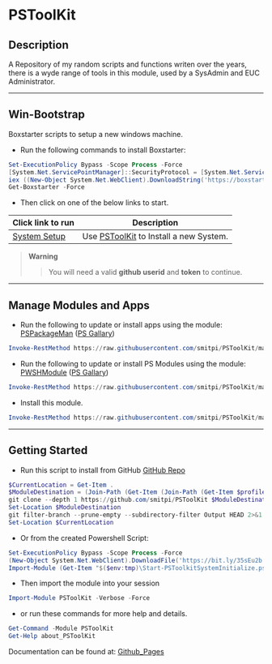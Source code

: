 # PSToolKit

## Description

A Repository of my random scripts and functions writen over the years, there is a wyde range of tools in this module, used by a SysAdmin and EUC Administrator.

---

## Win-Bootstrap

Boxstarter scripts to setup a new windows machine.

- Run the following commands to install Boxstarter:

```powershell
Set-ExecutionPolicy Bypass -Scope Process -Force
[System.Net.ServicePointManager]::SecurityProtocol = [System.Net.ServicePointManager]::SecurityProtocol -bor 3072 
iex ((New-Object System.Net.WebClient).DownloadString('https://boxstarter.org/bootstrapper.ps1'))
Get-Boxstarter -Force
```

- Then click on one of the below links to start.

|Click link to run  |Description  |
|---------|---------|
| [System Setup](http://boxstarter.org/package/url?https://raw.githubusercontent.com/smitpi/PSToolKit/master/PSToolKit/Control_Scripts/Initial-Setup.ps1')     | Use [PSToolKit](https://github.com/smitpi/PSToolKit) to Install a new System.|

> **Warning**
>> You will need a valid **github userid** and **token** to continue.

---
## Manage Modules and Apps
- Run the following to update or install apps using the module: [PSPackageMan](https://github.com/smitpi/PSPackageMan) ([PS Gallary](https://www.powershellgallery.com/packages/PSPackageMan/0.1.3))
```Powershell
Invoke-RestMethod https://raw.githubusercontent.com/smitpi/PSToolKit/master/PSToolKit/Control_Scripts/Run-Install-Apps.ps1 | Invoke-Expression
```
- Run the following to update or install PS Modules using the module: [PWSHModule](https://github.com/smitpi/PWSHModule) ([PS Gallary](https://www.powershellgallery.com/packages/PWSHModule/0.1.21))
```Powershell
Invoke-RestMethod https://raw.githubusercontent.com/smitpi/PSToolKit/master/PSToolKit/Control_Scripts/Run-Install-Modules.ps1 | Invoke-Expression
```
- Install this module.
```powershell
Invoke-RestMethod https://raw.githubusercontent.com/smitpi/PSToolKit/master/PSToolKit/Control_Scripts/Run-Install-PSToolKit.ps1 | Invoke-Expression
```
---
## Getting Started

- Run this script to install from GitHub [GitHub Repo](https://github.com/smitpi/PSToolKit)

```powershell
$CurrentLocation = Get-Item .
$ModuleDestination = (Join-Path (Get-Item (Join-Path (Get-Item $profile).Directory 'Modules')).FullName -ChildPath PSToolKit)
git clone --depth 1 https://github.com/smitpi/PSToolKit $ModuleDestination 2>&1 | Write-Host -ForegroundColor Yellow
Set-Location $ModuleDestination
git filter-branch --prune-empty --subdirectory-filter Output HEAD 2>&1 | Write-Host -ForegroundColor Yellow
Set-Location $CurrentLocation
```
- Or from the created Powershell Script:
```powershell
Set-ExecutionPolicy Bypass -Scope Process -Force
(New-Object System.Net.WebClient).DownloadFile('https://bit.ly/35sEu2b', "$($env:tmp)\Start-PSToolkitSystemInitialize.ps1")
Import-Module (Get-Item "$($env:tmp)\Start-PSToolkitSystemInitialize.ps1") -Force; Start-PSToolkitSystemInitialize
```

- Then import the module into your session

```powershell
Import-Module PSToolKit -Verbose -Force
```

- or run these commands for more help and details.

```powershell
Get-Command -Module PSToolKit
Get-Help about_PSToolKit
```

Documentation can be found at: [Github_Pages](https://smitpi.github.io/PSToolKit)
